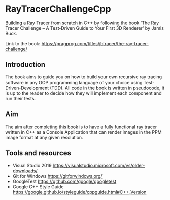 # RayTracerChallengeCpp

Building a Ray Tracer from scratch in C++ by following the book 'The Ray Tracer Challenge – A Test-Driven Guide to Your First 3D Renderer' by Jamis Buck.

Link to the book: <https://pragprog.com/titles/jbtracer/the-ray-tracer-challenge/>

## Introduction

The book aims to guide you on how to build your own recursive ray tracing software in any OOP programming language of your choice using Test-Driven-Development (TDD).
All code in the book is written in pseudocode, it is up to the reader to decide how they will implement each component and run their tests.

## Aim

The aim after completing this book is to have a fully functional ray tracer written in C++ as a Console Application that can render images in the PPM image format at any given resolution.

## Tools and resources

- Visual Studio 2019 <https://visualstudio.microsoft.com/vs/older-downloads/>
- Git for Windows <https://gitforwindows.org/>
- GoogleTest <https://github.com/google/googletest>
- Google C++ Style Guide <https://google.github.io/styleguide/cppguide.html#C++_Version>

